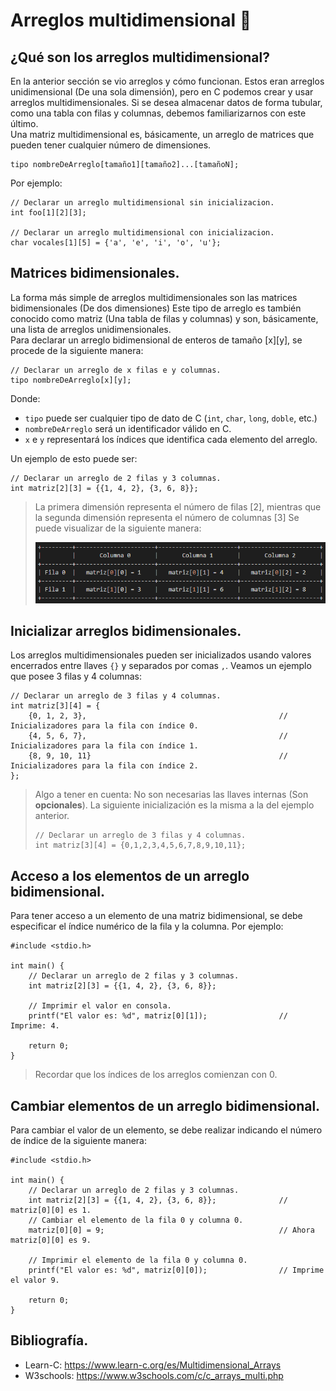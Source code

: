 # Arreglos multidimensional 📰
## ¿Qué son los arreglos multidimensional?
En la anterior sección se vio arreglos y cómo funcionan. Estos eran arreglos unidimensional (De una sola dimensión), pero en C podemos crear y usar arreglos multidimensionales. Si se desea almacenar datos de forma tubular, como una tabla con filas y columnas, debemos familiarizarnos con este último.<br>
Una matriz multidimensional es, básicamente, un arreglo de matrices que pueden tener cualquier número de dimensiones.
```
tipo nombreDeArreglo[tamaño1][tamaño2]...[tamañoN];
```

Por ejemplo:
```
// Declarar un arreglo multidimensional sin inicializacion.
int foo[1][2][3];

// Declarar un arreglo multidimensional con inicializacion.
char vocales[1][5] = {'a', 'e', 'i', 'o', 'u'};
```

## Matrices bidimensionales.
La forma más simple de arreglos multidimensionales son las matrices bidimensionales (De dos dimensiones) Este tipo de arreglo es también conocido como matriz (Una tabla de filas y columnas) y son, básicamente, una lista de arreglos unidimensionales.<br>
Para declarar un arreglo bidimensional de enteros de tamaño [x][y], se procede de la siguiente manera:
```
// Declarar un arreglo de x filas e y columnas.
tipo nombreDeArreglo[x][y];
```
Donde: 
- `tipo` puede ser cualquier tipo de dato de C (`int`, `char`, `long`, `doble`, etc.)
- `nombreDeArreglo` será un identificador válido en C.
- `x` e `y` representará los índices que identifica cada elemento del arreglo.

Un ejemplo de esto puede ser:
```
// Declarar un arreglo de 2 filas y 3 columnas.
int matriz[2][3] = {{1, 4, 2}, {3, 6, 8}};
```

> La primera dimensión representa el número de filas [2], mientras que la segunda dimensión representa el número de columnas [3] Se puede visualizar de la siguiente manera:
>
> ![](ArregloBidimensional.png)

## Inicializar arreglos bidimensionales.
Los arreglos multidimensionales pueden ser inicializados usando valores encerrados entre llaves `{}` y separados por comas `,`. Veamos un ejemplo que posee 3 filas y 4 columnas:
```
// Declarar un arreglo de 3 filas y 4 columnas.
int matriz[3][4] = {
    {0, 1, 2, 3},                                           // Inicializadores para la fila con índice 0.
    {4, 5, 6, 7},                                           // Inicializadores para la fila con índice 1.
    {8, 9, 10, 11}                                          // Inicializadores para la fila con índice 2.
};
```
> Algo a tener en cuenta: No son necesarias las llaves internas (Son **opcionales**). La siguiente inicialización es la misma a la del ejemplo anterior.
> ```
> // Declarar un arreglo de 3 filas y 4 columnas.
> int matriz[3][4] = {0,1,2,3,4,5,6,7,8,9,10,11};
> ```

## Acceso a los elementos de un arreglo bidimensional.
Para tener acceso a un elemento de una matriz bidimensional, se debe especificar el índice numérico de la fila y la columna. Por ejemplo:
```
#include <stdio.h>

int main() {
    // Declarar un arreglo de 2 filas y 3 columnas.
    int matriz[2][3] = {{1, 4, 2}, {3, 6, 8}};

    // Imprimir el valor en consola.
    printf("El valor es: %d", matriz[0][1]);                // Imprime: 4.

    return 0;
}
```
> Recordar que los índices de los arreglos comienzan con 0.

## Cambiar elementos de un arreglo bidimensional.
Para cambiar el valor de un elemento, se debe realizar indicando el número de índice de la siguiente manera:
```
#include <stdio.h>

int main() {
    // Declarar un arreglo de 2 filas y 3 columnas.
    int matriz[2][3] = {{1, 4, 2}, {3, 6, 8}};              // matriz[0][0] es 1.
    // Cambiar el elemento de la fila 0 y columna 0.
    matriz[0][0] = 9;                                       // Ahora matriz[0][0] es 9.

    // Imprimir el elemento de la fila 0 y columna 0.
    printf("El valor es: %d", matriz[0][0]);                // Imprime el valor 9.

    return 0;
}
```

## Bibliografía.
- Learn-C: https://www.learn-c.org/es/Multidimensional_Arrays
- W3schools: https://www.w3schools.com/c/c_arrays_multi.php